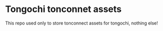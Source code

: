# Tongochi tonconnet assets

This repo used only to store tonconnect assets for tongochi, nothing else!
